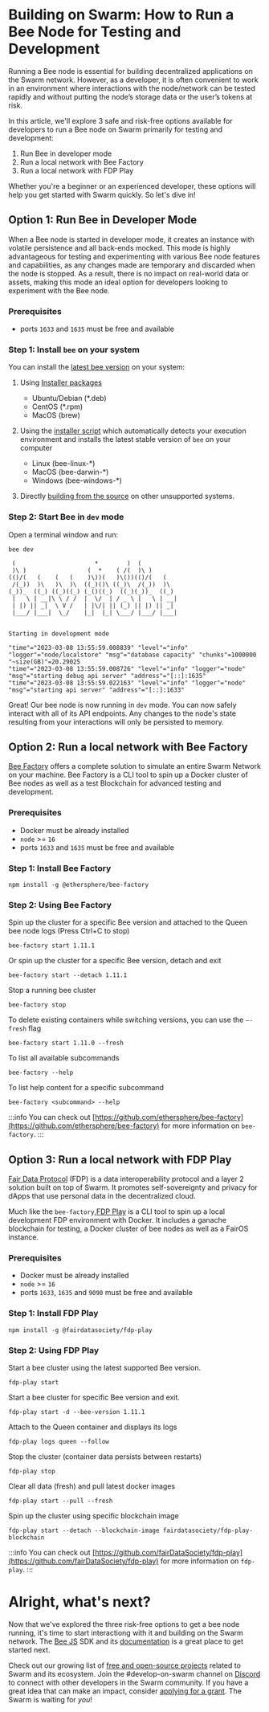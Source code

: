 # Building on Swarm: How to Run a Bee Node for Testing and Development

Running a Bee node is essential for building decentralized applications on the Swarm network. However, as a developer, it is often convenient to work in an environment where interactions with the node/network can be tested rapidly and without putting the node’s storage data or the user’s tokens at risk. 

In this article, we'll explore 3 safe and risk-free options available for developers to run a Bee node on Swarm primarily for testing and development:

1. Run Bee in developer mode
3. Run a local network with Bee Factory
4. Run a local network with FDP Play

Whether you're a beginner or an experienced developer, these options will help you get started with Swarm quickly. So let's dive in!

## Option 1: Run Bee in Developer Mode

When a Bee node is started in developer mode, it creates an instance with volatile persistence and all back-ends mocked. This mode is highly advantageous for testing and experimenting with various Bee node features and capabilities, as any changes made are temporary and discarded when the node is stopped. As a result, there is no impact on real-world data or assets, making this mode an ideal option for developers looking to experiment with the Bee node.

### Prerequisites

* ports `1633` and `1635` must be free and available

### Step 1: Install `bee` on your system

You can install the [latest bee version](https://github.com/ethersphere/bee/releases/latest) on your system:

1. Using [Installer packages](https://docs.ethswarm.org/docs/installation/install)
    * Ubuntu/Debian (*.deb)
    * CentOS (*.rpm)
    * MacOS (brew)

2. Using the [installer script](https://docs.ethswarm.org/docs/installation/manual) which automatically detects your execution environment and installs the latest stable version of `bee` on your computer
    * Linux (bee-linux-*)
    * MacOS (bee-darwin-*)
    * Windows (bee-windows-*)

3. Directly [building from the source](https://docs.ethswarm.org/docs/installation/build-from-source) on other unsupported systems.

### Step 2: Start Bee in `dev` mode

Open a terminal window and run:
```
bee dev
```

```
 (                      *        )  (
 )\ )                 (  *    ( /(  )\ )
(()/(   (    (   (    )\))(   )\())(()/(   (
 /(_))  )\   )\  )\  ((_)()\ ((_)\  /(_))  )\
(_))_  ((_) ((_)((_) (_()((_)  ((_)(_))_  ((_)
 |   \ | __|\ \ / /  |  \/  | / _ \ |   \ | __|
 | |) || _|  \ V /   | |\/| || (_) || |) || _|
 |___/ |___|  \_/    |_|  |_| \___/ |___/ |___|


Starting in development mode

"time"="2023-03-08 13:55:59.008839" "level"="info" "logger"="node/localstore" "msg"="database capacity" "chunks"=1000000 "~size(GB)"=20.29025
"time"="2023-03-08 13:55:59.008726" "level"="info" "logger"="node" "msg"="starting debug api server" "address"="[::]:1635"
"time"="2023-03-08 13:55:59.022163" "level"="info" "logger"="node" "msg"="starting api server" "address"="[::]:1633"

```

Great! Our bee node is now running in `dev` mode. You can now safely interact with all of its API endpoints. Any changes to the node's state resulting from your interactions will only be persisted to memory.

## Option 2: Run a local network with Bee Factory

[Bee Factory](https://github.com/ethersphere/bee-factory) offers a complete solution to simulate an entire Swarm Network on your machine. Bee Factory is a CLI tool to spin up a Docker cluster of Bee nodes as well as a test Blockchain for advanced testing and development.

### Prerequisites

* Docker must be already installed
* `node` >= `16`
* ports `1633` and `1635` must be free and available

### Step 1: Install Bee Factory

```
npm install -g @ethersphere/bee-factory
```

### Step 2: Using Bee Factory

Spin up the cluster for a specific Bee version and attached to the Queen bee node logs (Press Ctrl+C to stop)

```
bee-factory start 1.11.1
```

Or spin up the cluster for a specific Bee version, detach and exit

```
bee-factory start --detach 1.11.1
```


Stop a running bee cluster


```
bee-factory stop
```


To delete existing containers while switching versions, you can use the `–-fresh` flag


```
bee-factory start 1.11.0 --fresh
```

To list all available subcommands


```
bee-factory --help
```


To list help content for a specific subcommand


```
bee-factory <subcommand> --help
```
:::info
You can check out [https://github.com/ethersphere/bee-factory](https://github.com/ethersphere/bee-factory) for more information on `bee-factory`.
:::


## Option 3: Run a local network with FDP Play

[Fair Data Protocol](https://fdp.fairdatasociety.org/) (FDP) is a data interoperability protocol and a layer 2 solution built on top of Swarm. It promotes self-sovereignty and privacy for dApps that use personal data in the decentralized cloud.

Much like the `bee-factory`,[FDP Play](https://github.com/fairDataSociety/fdp-play) is a CLI tool to spin up a local development FDP environment with Docker. It includes a ganache blockchain for testing, a Docker cluster of bee nodes as well as a FairOS instance.

### Prerequisites

* Docker must be already installed
* `node` >= `16`
* ports `1633`, `1635` and `9090` must be free and available

### Step 1: Install FDP Play

```
npm install -g @fairdatasociety/fdp-play
```

### Step 2: Using FDP Play

Start a bee cluster using the latest supported Bee version.

```
fdp-play start
```

Start a bee cluster for specific Bee version and exit.


```
fdp-play start -d --bee-version 1.11.1
```

Attach to the Queen container and displays its logs

```
fdp-play logs queen --follow
```

Stop the cluster (container data persists between restarts)

```
fdp-play stop
```

Clear all data (fresh) and pull latest docker images

```
fdp-play start --pull --fresh
```

Spin up the cluster using specific blockchain image

```
fdp-play start --detach --blockchain-image fairdatasociety/fdp-play-blockchain
```
:::info
You can check out [https://github.com/fairDataSociety/fdp-play](https://github.com/fairDataSociety/fdp-play) for more information on `fdp-play`.
:::

# Alright, what's next?

Now that we've explored the three risk-free options to get a bee node running, it's time to start interactiong with it and building on the Swarm network. The [Bee JS](https://github.com/ethersphere/bee-js) SDK and its [documentation](https://bee-js.ethswarm.org/docs/) is a great place to get started next.

Check out our growing list of [free and open-source projects](https://github.com/ethersphere/awesome-swarm) related to Swarm and its ecosystem. Join the #develop-on-swarm channel on [Discord](https://discord.ethswarm.org/) to connect with other developers in the Swarm community. If you have a great idea that can make an impact, consider [applying for a grant](https://my.ethswarm.org/grants). The Swarm is waiting for *you*!